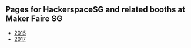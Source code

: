 ## Pages for HackerspaceSG and related booths at Maker Faire SG

- [2015](https://github.com/rolandturner/makerfaire-sg2015-hams)
- [2017](https://github.com/hackerspacesg/makerfaire/wiki/2017)
